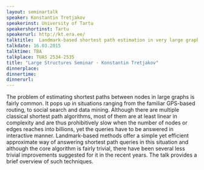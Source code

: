 ```yaml
---
layout: seminartalk
speaker: Konstantin Tretjakov
speakerinst: University of Tartu
speakershortinst: Tartu
speakerurl: http://kt.era.ee/
talktitle:  Landmark-based shortest path estimation in very large graphs
talkdate: 16.03.2015
talktime: TBA
talkplace: TUAS 2534-2535
title: "Large Structures Seminar - Konstantin Tretjakov"
dinnerplace: 
dinnertime: 
dinnerurl: 
---
```


The problem of estimating shortest paths between nodes in large graphs is fairly common. It pops up in situations ranging from the familiar GPS-based routing, to social search and data mining. Although there are multiple classical shortest path algorithms, most of them are at least linear in complexity and are thus prohibitively slow when the number of nodes or edges reaches into billions, yet the queries have to be answered in interactive manner.
Landmark-based methods offer a simple yet efficient approximate way of answering shortest path queries in this situation and although the core algorithm is fairly trivial, there have been several less trivial improvements suggested for it in the recent years. The talk provides a brief overview of such techniques.
